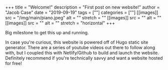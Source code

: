+++
title = "Welcome!"
description = "First post on new website!"
author = "Jacob Case"
date = "2019-09-19"
tags = [""]
categories = [""]
[[images]]
  src = "/img/main/piano.jpeg"
  alt = ""
  stretch = ""
[[images]]
  src = ""
  alt = ""
[[images]]
  src = ""
  alt = ""
  stretch = "horizontal"
+++

Big milestone to get this up and running. 

In case you're curious, this website is powered off of Hugo static site generator. There are a series of youtube videos out there to follow along with, but I coupled this with Netlify/Github to build and launch the website. Definitely recommend if you're technically savvy and want a website hosted for free!
<!--more-->


